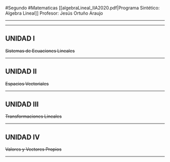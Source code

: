 #Segundo #Matematicas 
[[algebraLineal_IIA2020.pdf|Programa Sintético: Algebra Lineal]]
Profesor: Jesús Ortuño Araujo
____
____
## UNIDAD I
~~Sistemas de Ecuaciones Lineales~~
____

## UNIDAD II
~~Espacios Vectoriales~~
____

## UNIDAD III
~~Transformaciones Lineales~~
____

## UNIDAD IV
~~Valores y Vectores Propios~~
____



